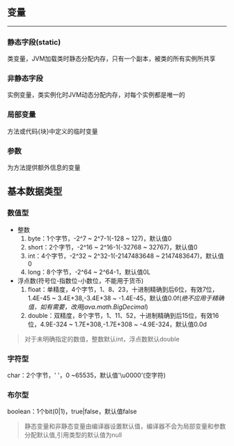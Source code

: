 ## **变量**
---
### **静态字段(static)**
类变量，JVM加载类时静态分配内存，只有一个副本，被类的所有实例所共享

### **非静态字段**
实例变量，类实例化时JVM动态分配内存，对每个实例都是唯一的

### **局部变量**
方法或代码{块}中定义的临时变量

### **参数**
为方法提供额外信息的变量

## **基本数据类型**
### **数值型**
* 整数
  1. byte：1个字节，-2^7 ~ 2^7-1(-128 ~ 127)，默认值0
  2. short：2个字节，-2^16 ~ 2^16-1(-32768 ~ 32767)，默认值0
  3. int：4个字节，-2^32 ~ 2^32-1(-2147483648 ~ 2147483647)，默认值0
  4. long：8个字节，-2^64 ~ 2^64-1，默认值0L
* 浮点数(符号位-指数位-小数位，不能用于货币)
  1. float：单精度，4个字节，1、8、23，十进制精确到后6位，有效7位，1.4E-45 ~ 3.4E+38,-3.4E+38  ~  -1.4E-45，默认值0.0f(*绝不应用于精确值，如有需要，改用java.math.BigDecimal*)
  2. double：双精度，8个字节，1、11、52，十进制精确到后15位，有效16位，4.9E-324 ~ 1.7E+308,-1.7E+308  ~  -4.9E-324，默认值0.0d

> 对于未明确指定的数值，整数默认int，浮点数默认double

### **字符型**
char：2个字节，' '，0 ~65535，默认值'\u0000'(空字符)

### **布尔型**
boolean：1个bit(0|1)，true|false，默认值false

> 静态变量和非静态变量由编译器设置默认值，编译器不会为局部变量和参数分配默认值,引用类型的默认值为null